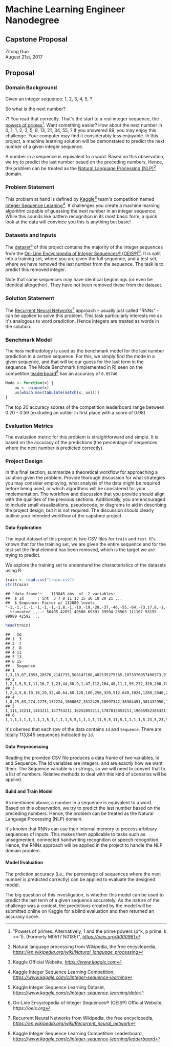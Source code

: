 # Machine Learning Engineer Nanodegree
## Capstone Proposal
Zitong Guo  
August 21st, 2017

## Proposal

### Domain Background
Given an integer sequence: 1, 2, 3, 4, 5, ? 

So what is the next number?

7! You read that correctly. That's the start to a real integer sequence, the [powers of primes](https://oeis.org/A000961 "Click to check")[^fn1]. Want something easier? How about the next number in 0, 1, 1, 2, 3, 5, 8, 13, 21, 34, 55, ? If you answered 89, you may enjoy this challenge. Your computer may find it considerably less enjoyable. In this project, a machine learning solution will be demonstated to predict the next number of a given integer sequence.

A number in a sequence is equivalent to a word. Based on this observation, we try to predict the last number based on the preceding numbers. Hence, the problem can be treated as the [Natural Language Processing (NLP)](https://en.wikipedia.org/wiki/Natural_language_processing "Click to check")[^fn2] domain.

### Problem Statement
This problem at hand is defined by [Kaggle](https://www.kaggle.com/ "Click to visit")[^fn3] team's competition named [Integer Sequence Learning](https://www.kaggle.com/c/integer-sequence-learning "Click to visit")[^fn4]. It challenges you create a machine learning algorithm capable of guessing the next number in an integer sequence. While this sounds like pattern recognition in its most basic form, a quick look at the data will convince you this is anything but basic!

### Datasets and Inputs
The [dataset](https://www.kaggle.com/c/integer-sequence-learning/data "Click to download dataset")[^fn5] of this project contains the majority of the integer sequences from the [On-Line Encyclopedia of Integer Sequences® (OEIS®)](https://oeis.org "Click to visit")[^fn6]. It is split into a training set, where you are given the full sequence, and a test set, where we have removed the last number from the sequence. The task is to predict this removed integer.

Note that some sequences may have identical beginnings (or even be identical altogether). They have not been removed these from the dataset.

### Solution Statement
The [Recurrent Neural Networks](https://en.wikipedia.org/wiki/Recurrent_neural_network "Click to check")[^fn7] approach – usually just called "RNNs" - can be applied to solve this problem. This task particularly interests me as it's analogous to word prediction. Hence integers are treated as words in the solution.

### Benchmark Model
The `Mode` methodology is used as the benchmark model for the last number prediction in a certain sequence. For this, we simply find the mode in a given sequence, and that will be our guess for the last term in the sequence. The Mode Benchmark (implemented in R) seen on the competiton [leaderboard](https://www.kaggle.com/c/integer-sequence-learning/leaderboard "Click to check")[^fn8] has an accuracy of `0.05746`.

```r
Mode <- function(x) {
	ux <- unique(x)
  	ux[which.max(tabulate(match(x, ux)))]
}
```
The top 20 accuracy scores of the competition leaderboard range between 0.20 - 0.59 (excluding an outlier in first place with a score of 0.98).

### Evaluation Metrics
The evaluation metric for this problem is straightforward and simple. It is based on the accuracy of the predictions (the percentage of sequences where the next number is predicted correctly).

### Project Design
In this final section, summarize a theoretical workflow for approaching a solution given the problem. Provide thorough discussion for what strategies you may consider employing, what analysis of the data might be required before being used, or which algorithms will be considered for your implementation. The workflow and discussion that you provide should align with the qualities of the previous sections. Additionally, you are encouraged to include small visualizations, pseudocode, or diagrams to aid in describing the project design, but it is not required. The discussion should clearly outline your intended workflow of the capstone project.

#### Data Exploration
The input dataset of this project is two CSV files for `train` and `test`. It's known that for the training set, we are given the entire sequence and for the test set the final element has been removed, which is the target we are trying to predict.

We explore the training set to understand the characteristics of the datasets using R.

```r
train <- read.csv("train.csv")
str(train)
```
```
## 'data.frame':    113845 obs. of  2 variables:
##  $ Id      : int  3 7 8 11 13 15 16 18 20 21 ...
##  $ Sequence: Factor w/ 112880 levels "-1,-1,-1,-1,-1,-1,-1,-1,8,-1,-10,-19,-28,-37,-46,-55,-64,-73,17,8,-1,-10,-19,-28,-37,-46,-55,-64,26,17,8,-1,-10"| __truncated__,..: 56405 42851 49586 69391 39594 25563 111167 53155 99989 42592 ...
```
```r
head(train)
```
```
##   Id
## 1  3
## 2  7
## 3  8
## 4 11
## 5 13
## 6 15
##   Sequence
## 1  1,3,13,87,1053,28576,2141733,508147108,402135275365,1073376057490373,9700385489355970183,298434346895322960005291,31479360095907908092817694945,11474377948948020660089085281068730
## 2  1,2,1,5,5,1,11,16,7,1,23,44,30,9,1,47,112,104,48,11,1,95,272,320,200,70,13,1,191,640,912,720,340,96,15,1,383,1472,2464,2352,1400,532,126,17,1,767,3328,6400,7168,5152,2464,784,160,19,1,1535,7424
## 3  1,2,4,5,8,10,16,20,32,40,64,80,128,160,256,320,512,640,1024,1280,2048,2560,4096,5120,8192,10240,16384,20480,32768,40960,65536,81920,131072,163840,262144,327680,524288,655360,1048576,1310720,2097152
## 4  1,8,25,83,274,2275,132224,1060067,3312425,10997342,36304451,301432950,17519415551,140456757358,438889687625,1457125820233,4810267148324,39939263006825,2321287521544174,18610239435360217
## 5  1,111,12211,1343211,147753211,16252853211,1787813853211,196659523853211,21632547623853211,2379580238623853211,261753826248623853211,28792920887348623853211
## 6  1,1,1,1,1,1,1,1,1,5,1,1,1,1,5,5,1,1,1,1,11,5,5,11,5,1,1,1,1,5,23,5,23,5,5,1,1,1,1,21,5,39,5,5,39,5,21,5,1,1,1,1,5,1,17,1,17,1,1,5,1,1,1,1,31,5,5,29,1,1,29,1,5
```
It's obersed that each row of the data contains `Id` and `Sequence`. There are totally 113,845 sequences indicated by `Id`.

#### Data Preprocessing
Reading the provided CSV file produces a data frame of two variables, Id and Sequence. The Id variables are integers, and are exactly how we want them. The Sequence variable is in strings, so we will need to convert that to a list of numbers. Relative methods to deal with this kind of scenarios will be applied.

#### Build and Train Model
As mentioned above, a number in a sequence is equivalent to a word. Based on this observation, we try to predict the last number based on the preceding numbers. Hence, the problem can be treated as the Natural Language Processing (NLP) domain. 

It's known that RNNs can use their internal memory to process arbitrary sequences of inputs. This makes them applicable to tasks such as unsegmented, connected handwriting recognition or speech recognition. Hence, the RNNs approach will be applied in the project to handle the NLP domain problem.

#### Model Evaluation
The prdiction accuracy (i.e., the percentage of sequences where the next number is predicted correctly) can be applied to evaluate the designed model.

The big question of this investigation, is whether this model can be used to predict the last term of a given sequence accurately. As the nature of the challenge was a contest, the predictions created by the model will be submitted online on Kaggle for a blind evaluation and then returned an accuracy score.

[^fn1]: "Powers of primes. Alternatively, 1 and the prime powers (p^k, p prime, k >= 1). (Formerly M0517 N0185)", _https://oeis.org/A000961_
[^fn2]: Natural language processing from Wikipedia, the free encyclopedia, _https://en.wikipedia.org/wiki/Natural_language_processing_
[^fn3]: Kaggle Official Website, _https://www.kaggle.com_
[^fn4]: Kaggle Integer Sequence Learning Competition, _https://www.kaggle.com/c/integer-sequence-learning_
[^fn5]: Kaggle Integer Sequence Learning Dataset, _https://www.kaggle.com/c/integer-sequence-learning/data_
[^fn6]: On-Line Encyclopedia of Integer Sequences® (OEIS®) Official Website, _https://oeis.org_
[^fn7]: Recurrent Neural Networks from Wikipedia, the free encyclopedia, _https://en.wikipedia.org/wiki/Recurrent_neural_network_
[^fn8]: Kaggle Integer Sequence Learning Competition Leaderboard, _https://www.kaggle.com/c/integer-sequence-learning/leaderboard_